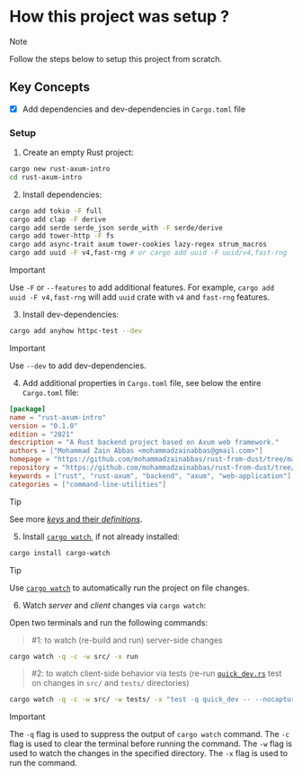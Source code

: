 # How this project was setup ?

> [!NOTE]
> Follow the steps below to setup this project from scratch.

## Key Concepts

- [x] Add dependencies and dev-dependencies in `Cargo.toml` file


### Setup

1. Create an empty Rust project:

```bash
cargo new rust-axum-intro
cd rust-axum-intro
```

2. Install dependencies:

```bash
cargo add tokio -F full
cargo add clap -F derive
cargo add serde serde_json serde_with -F serde/derive
cargo add tower-http -F fs
cargo add async-trait axum tower-cookies lazy-regex strum_macros
cargo add uuid -F v4,fast-rng # or cargo add uuid -F uuid/v4,fast-rng
```

> [!IMPORTANT]
> Use `-F` or `--features` to add additional features. For example, `cargo add uuid -F v4,fast-rng` will add `uuid` crate with `v4` and `fast-rng` features.

3. Install dev-dependencies:

```bash
cargo add anyhow httpc-test --dev
```

> [!IMPORTANT]
> Use `--dev` to add dev-dependencies.

4. Add additional properties in `Cargo.toml` file, see below the entire `Cargo.toml` file:

```toml
[package]
name = "rust-axum-intro"
version = "0.1.0"
edition = "2021"
description = "A Rust backend project based on Axum web framework."
authors = ["Mohammad Zain Abbas <mohammadzainabbas@gmail.com>"]
homepage = "https://github.com/mohammadzainabbas/rust-from-dust/tree/main/rust-axum-intro"
repository = "https://github.com/mohammadzainabbas/rust-from-dust/tree/main/rust-axum-intro"
keywords = ["rust", "rust-axum", "backend", "axum", "web-application"]
categories = ["command-line-utilities"]
```
> [!TIP]
> See more [_keys_ and their _definitions_](https://doc.rust-lang.org/cargo/reference/manifest.html).

5. Install [`cargo watch`](https://crates.io/crates/cargo-watch), if not already installed:

```bash
cargo install cargo-watch
```

> [!TIP]
> Use [`cargo watch`](https://crates.io/crates/cargo-watch) to automatically run the project on file changes.

6. Watch _server_ and _client_ changes via `cargo watch`:

Open two terminals and run the following commands:

> #1: to watch (re-build and run) server-side changes
```bash
cargo watch -q -c -w src/ -x run
```

> #2: to watch client-side behavior via tests (re-run [`quick_dev.rs`](https://github.com/mohammadzainabbas/rust-from-dust/blob/main/rust-axum-intro/tests/quick_dev.rs) test on changes in `src/` and `tests/` directories)
```bash
cargo watch -q -c -w src/ -w tests/ -x "test -q quick_dev -- --nocapture"
```

> [!IMPORTANT]
> The `-q` flag is used to suppress the output of `cargo watch` command. The `-c` flag is used to clear the terminal before running the command. The `-w` flag is used to watch the changes in the specified directory. The `-x` flag is used to run the command.